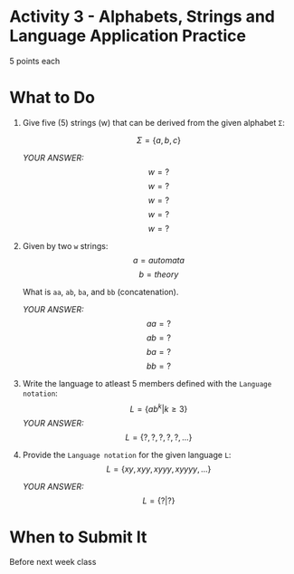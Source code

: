 # Activity 3 - Alphabets, Strings and Language Application Practice
5 points each

# What to Do
1. Give five (5) strings (w) that can be derived from the given alphabet `Σ`: 

   $$ \Sigma = \lbrace a, b, c \rbrace$$

   *YOUR ANSWER:*
   $$ w = ? $$
   $$ w = ? $$
   $$ w = ? $$
   $$ w = ? $$
   $$ w = ? $$

2. Given by two `w` strings:
   $$ a = automata $$
   $$ b = theory $$

   What is `aa`, `ab`, `ba`, and `bb` (concatenation).

   *YOUR ANSWER:*
   $$ aa = ? $$
   $$ ab = ? $$
   $$ ba = ? $$
   $$ bb = ? $$

3. Write the language to atleast 5 members defined with the `Language notation`:
   $$ L = \lbrace ab^k | k \geq 3 \rbrace $$
   *YOUR ANSWER:* 
   $$ L = \lbrace ?, ?, ?, ?, ?, ... \rbrace $$

4. Provide the `Language notation` for the given language `L`:
   $$ L = \lbrace xy, xyy, xyyy, xyyyy, ... \rbrace$$ 

   *YOUR ANSWER:*
   $$ L = \lbrace ? | ? \rbrace $$

# When to Submit It
Before next week class